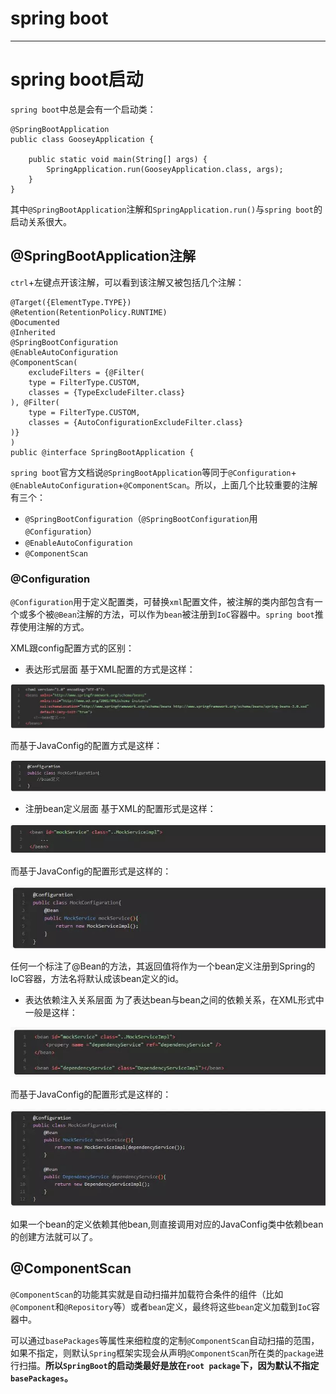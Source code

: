 ﻿# spring boot
---

# spring boot启动
`spring boot`中总是会有一个启动类：
```
@SpringBootApplication
public class GooseyApplication {

    public static void main(String[] args) {
        SpringApplication.run(GooseyApplication.class, args);
    }
}
```
其中`@SpringBootApplication`注解和`SpringApplication.run()`与`spring boot`的启动关系很大。

## @SpringBootApplication注解
`ctrl`+左键点开该注解，可以看到该注解又被包括几个注解：
```
@Target({ElementType.TYPE})
@Retention(RetentionPolicy.RUNTIME)
@Documented
@Inherited
@SpringBootConfiguration
@EnableAutoConfiguration
@ComponentScan(
    excludeFilters = {@Filter(
    type = FilterType.CUSTOM,
    classes = {TypeExcludeFilter.class}
), @Filter(
    type = FilterType.CUSTOM,
    classes = {AutoConfigurationExcludeFilter.class}
)}
)
public @interface SpringBootApplication {
```
`spring boot`官方文档说`@SpringBootApplication`等同于`@Configuration`+ `@EnableAutoConfiguration`+`@ComponentScan`。所以，上面几个比较重要的注解有三个：

- `@SpringBootConfiguration`（`@SpringBootConfiguration`用`@Configuration`）
- `@EnableAutoConfiguration`
- `@ComponentScan`

### @Configuration
`@Configuration`用于定义配置类，可替换`xml`配置文件，被注解的类内部包含有一个或多个被`@Bean`注解的方法，可以作为`bean`被注册到`IoC`容器中。`spring boot`推荐使用注解的方式。

XML跟config配置方式的区别：

- 表达形式层面
基于XML配置的方式是这样：

<center>
<img src="https://raw.githubusercontent.com/adamhand/LeetCode-images/master/springboot1.jpg">
</center>

而基于JavaConfig的配置方式是这样：

<center>
<img src="https://raw.githubusercontent.com/adamhand/LeetCode-images/master/springboot2.jpg">
</center>

- 注册bean定义层面
基于XML的配置形式是这样：

<center>
<img src="https://raw.githubusercontent.com/adamhand/LeetCode-images/master/springboot3.jpg">
</center>

而基于JavaConfig的配置形式是这样的：

<center>
<img src="https://raw.githubusercontent.com/adamhand/LeetCode-images/master/springboot4.jpg">
</center>

任何一个标注了@Bean的方法，其返回值将作为一个bean定义注册到Spring的IoC容器，方法名将默认成该bean定义的id。

- 表达依赖注入关系层面
为了表达bean与bean之间的依赖关系，在XML形式中一般是这样：

<center>
<img src="https://raw.githubusercontent.com/adamhand/LeetCode-images/master/springboot5.jpg">
</center>

而基于JavaConfig的配置形式是这样的：
<center>
<img src="https://raw.githubusercontent.com/adamhand/LeetCode-images/master/springboot6.jpg">
</center>

如果一个bean的定义依赖其他bean,则直接调用对应的JavaConfig类中依赖bean的创建方法就可以了。

## @ComponentScan
`@ComponentScan`的功能其实就是自动扫描并加载符合条件的组件（比如`@Component`和`@Repository`等）或者`bean`定义，最终将这些`bean`定义加载到`IoC`容器中。

可以通过`basePackages`等属性来细粒度的定制`@ComponentScan`自动扫描的范围，如果不指定，则默认`Spring`框架实现会从声明`@ComponentScan`所在类的`package`进行扫描。**所以`SpringBoot`的启动类最好是放在`root package`下，因为默认不指定`basePackages`。**

